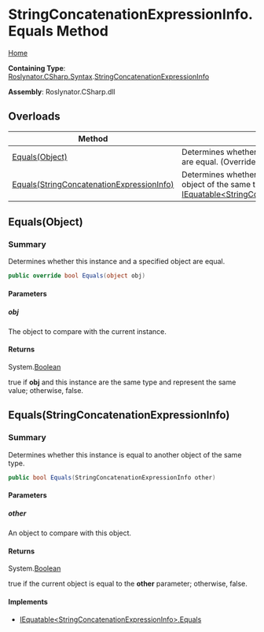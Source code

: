 # StringConcatenationExpressionInfo\.Equals Method

[Home](../../../../../README.md)

**Containing Type**: [Roslynator.CSharp.Syntax](../../README.md)\.[StringConcatenationExpressionInfo](../README.md)

**Assembly**: Roslynator\.CSharp\.dll

## Overloads

| Method | Summary |
| ------ | ------- |
| [Equals(Object)](#Roslynator_CSharp_Syntax_StringConcatenationExpressionInfo_Equals_System_Object_) | Determines whether this instance and a specified object are equal\. \(Overrides [ValueType.Equals](https://docs.microsoft.com/en-us/dotnet/api/system.valuetype.equals)\) |
| [Equals(StringConcatenationExpressionInfo)](#Roslynator_CSharp_Syntax_StringConcatenationExpressionInfo_Equals_Roslynator_CSharp_Syntax_StringConcatenationExpressionInfo_) | Determines whether this instance is equal to another object of the same type\. \(Implements [IEquatable\<StringConcatenationExpressionInfo>.Equals](https://docs.microsoft.com/en-us/dotnet/api/system.iequatable-1.equals)\) |

## Equals\(Object\)<a name="Roslynator_CSharp_Syntax_StringConcatenationExpressionInfo_Equals_System_Object_"></a>

### Summary

Determines whether this instance and a specified object are equal\.

```csharp
public override bool Equals(object obj)
```

#### Parameters

##### obj



The object to compare with the current instance\. 

#### Returns

System\.[Boolean](https://docs.microsoft.com/en-us/dotnet/api/system.boolean)

true if **obj** and this instance are the same type and represent the same value; otherwise, false\. 

## Equals\(StringConcatenationExpressionInfo\)<a name="Roslynator_CSharp_Syntax_StringConcatenationExpressionInfo_Equals_Roslynator_CSharp_Syntax_StringConcatenationExpressionInfo_"></a>

### Summary

Determines whether this instance is equal to another object of the same type\.

```csharp
public bool Equals(StringConcatenationExpressionInfo other)
```

#### Parameters

##### other



An object to compare with this object\.

#### Returns

System\.[Boolean](https://docs.microsoft.com/en-us/dotnet/api/system.boolean)

true if the current object is equal to the **other** parameter; otherwise, false\.

#### Implements

* [IEquatable\<StringConcatenationExpressionInfo>.Equals](https://docs.microsoft.com/en-us/dotnet/api/system.iequatable-1.equals)
